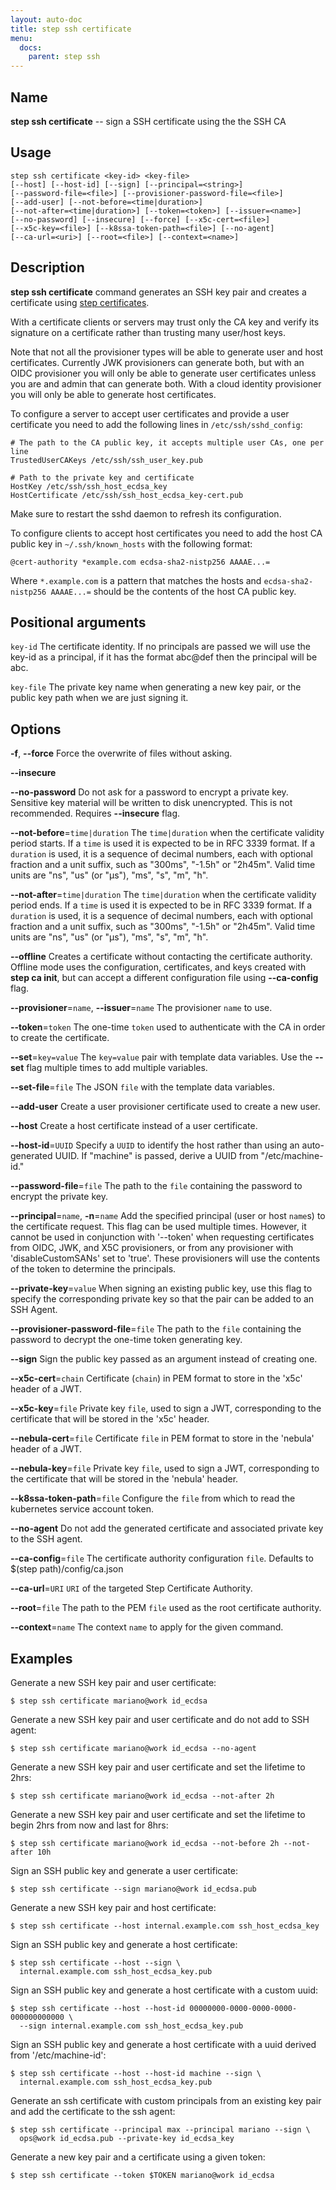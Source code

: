 ```yaml
---
layout: auto-doc
title: step ssh certificate
menu:
  docs:
    parent: step ssh
---
```


## Name
**step ssh certificate** -- sign a SSH certificate using the the SSH CA

## Usage

```raw
step ssh certificate <key-id> <key-file>
[--host] [--host-id] [--sign] [--principal=<string>]
[--password-file=<file>] [--provisioner-password-file=<file>]
[--add-user] [--not-before=<time|duration>]
[--not-after=<time|duration>] [--token=<token>] [--issuer=<name>]
[--no-password] [--insecure] [--force] [--x5c-cert=<file>]
[--x5c-key=<file>] [--k8ssa-token-path=<file>] [--no-agent]
[--ca-url=<uri>] [--root=<file>] [--context=<name>]
```

## Description

**step ssh certificate** command generates an SSH key pair and creates a
certificate using [step certificates](https://github.com/smallstep/certificates).

With a certificate clients or servers may trust only the CA key and verify its
signature on a certificate rather than trusting many user/host keys.

Note that not all the provisioner types will be able to generate user and host
certificates. Currently JWK provisioners can generate both, but with an OIDC
provisioner you will only be able to generate user certificates unless you are
and admin that can generate both. With a cloud identity provisioner you will
only be able to generate host certificates.

To configure a server to accept user certificates and provide a user certificate
you need to add the following lines in `/etc/ssh/sshd_config`:
```shell
# The path to the CA public key, it accepts multiple user CAs, one per line
TrustedUserCAKeys /etc/ssh/ssh_user_key.pub

# Path to the private key and certificate
HostKey /etc/ssh/ssh_host_ecdsa_key
HostCertificate /etc/ssh/ssh_host_ecdsa_key-cert.pub
```

Make sure to restart the sshd daemon to refresh its configuration.

To configure clients to accept host certificates you need to add the host CA public
key in `~/.ssh/known_hosts` with the following format:
```shell
@cert-authority *example.com ecdsa-sha2-nistp256 AAAAE...=
```

Where `*.example.com` is a pattern that matches the hosts and
`ecdsa-sha2-nistp256 AAAAE...=` should be the contents of the host CA public key.

## Positional arguments

`key-id`
The certificate identity. If no principals are passed we will use
the key-id as a principal, if it has the format abc@def then the principal will
be abc.

`key-file`
The private key name when generating a new key pair, or the public
key path when we are just signing it.

## Options


**-f**, **--force**
Force the overwrite of files without asking.

**--insecure**


**--no-password**
Do not ask for a password to encrypt a private key. Sensitive key material will
be written to disk unencrypted. This is not recommended. Requires **--insecure** flag.

**--not-before**=`time|duration`
The `time|duration` when the certificate validity period starts. If a `time` is
used it is expected to be in RFC 3339 format. If a `duration` is used, it is a
sequence of decimal numbers, each with optional fraction and a unit suffix, such
as "300ms", "-1.5h" or "2h45m". Valid time units are "ns", "us" (or "µs"), "ms",
"s", "m", "h".

**--not-after**=`time|duration`
The `time|duration` when the certificate validity period ends. If a `time` is
used it is expected to be in RFC 3339 format. If a `duration` is used, it is a
sequence of decimal numbers, each with optional fraction and a unit suffix, such
as "300ms", "-1.5h" or "2h45m". Valid time units are "ns", "us" (or "µs"), "ms",
"s", "m", "h".

**--offline**
Creates a certificate without contacting the certificate authority. Offline mode
uses the configuration, certificates, and keys created with **step ca init**,
but can accept a different configuration file using **--ca-config** flag.

**--provisioner**=`name`, **--issuer**=`name`
The provisioner `name` to use.

**--token**=`token`
The one-time `token` used to authenticate with the CA in order to create the
certificate.

**--set**=`key=value`
The `key=value` pair with template data variables. Use the **--set** flag multiple times to add multiple variables.

**--set-file**=`file`
The JSON `file` with the template data variables.

**--add-user**
Create a user provisioner certificate used to create a new user.

**--host**
Create a host certificate instead of a user certificate.

**--host-id**=`UUID`
Specify a `UUID` to identify the host rather than using an auto-generated UUID.
      If "machine" is passed, derive a UUID from "/etc/machine-id."

**--password-file**=`file`
The path to the `file` containing the password to encrypt the private key.

**--principal**=`name`, **-n**=`name`
Add the specified principal (user or host `name`s) to the certificate request.
      This flag can be used multiple times. However, it cannot be used in conjunction
      with '--token' when requesting certificates from OIDC, JWK, and X5C provisioners, or
      from any provisioner with 'disableCustomSANs' set to 'true'. These provisioners will
      use the contents of the token to determine the principals.

**--private-key**=`value`
When signing an existing public key, use this flag to specify the corresponding
private key so that the pair can be added to an SSH Agent.

**--provisioner-password-file**=`file`
The path to the `file` containing the password to decrypt the one-time token
      generating key.

**--sign**
Sign the public key passed as an argument instead of creating one.

**--x5c-cert**=`chain`
Certificate (`chain`) in PEM format to store in the 'x5c' header of a JWT.

**--x5c-key**=`file`
Private key `file`, used to sign a JWT, corresponding to the certificate that will
be stored in the 'x5c' header.

**--nebula-cert**=`file`
Certificate `file` in PEM format to store in the 'nebula' header of a JWT.

**--nebula-key**=`file`
Private key `file`, used to sign a JWT, corresponding to the certificate that will
be stored in the 'nebula' header.

**--k8ssa-token-path**=`file`
Configure the `file` from which to read the kubernetes service account token.

**--no-agent**
Do not add the generated certificate and associated private key to the SSH agent.

**--ca-config**=`file`
The certificate authority configuration `file`. Defaults to
$(step path)/config/ca.json

**--ca-url**=`URI`
`URI` of the targeted Step Certificate Authority.

**--root**=`file`
The path to the PEM `file` used as the root certificate authority.

**--context**=`name`
The context `name` to apply for the given command.

## Examples

Generate a new SSH key pair and user certificate:
```shell
$ step ssh certificate mariano@work id_ecdsa
```

Generate a new SSH key pair and user certificate and do not add to SSH agent:
```shell
$ step ssh certificate mariano@work id_ecdsa --no-agent
```

Generate a new SSH key pair and user certificate and set the lifetime to 2hrs:
```shell
$ step ssh certificate mariano@work id_ecdsa --not-after 2h
```

Generate a new SSH key pair and user certificate and set the lifetime to begin
2hrs from now and last for 8hrs:
```shell
$ step ssh certificate mariano@work id_ecdsa --not-before 2h --not-after 10h
```

Sign an SSH public key and generate a user certificate:
```shell
$ step ssh certificate --sign mariano@work id_ecdsa.pub
```

Generate a new SSH key pair and host certificate:
```shell
$ step ssh certificate --host internal.example.com ssh_host_ecdsa_key
```

Sign an SSH public key and generate a host certificate:
```shell
$ step ssh certificate --host --sign \
  internal.example.com ssh_host_ecdsa_key.pub
```

Sign an SSH public key and generate a host certificate with a custom uuid:
```shell
$ step ssh certificate --host --host-id 00000000-0000-0000-0000-000000000000 \
  --sign internal.example.com ssh_host_ecdsa_key.pub
```

Sign an SSH public key and generate a host certificate with a uuid derived
from '/etc/machine-id':
```shell
$ step ssh certificate --host --host-id machine --sign \
  internal.example.com ssh_host_ecdsa_key.pub
```

Generate an ssh certificate with custom principals from an existing key pair and
add the certificate to the ssh agent:
```shell
$ step ssh certificate --principal max --principal mariano --sign \
  ops@work id_ecdsa.pub --private-key id_ecdsa_key
```

Generate a new key pair and a certificate using a given token:
```shell
$ step ssh certificate --token $TOKEN mariano@work id_ecdsa
```

